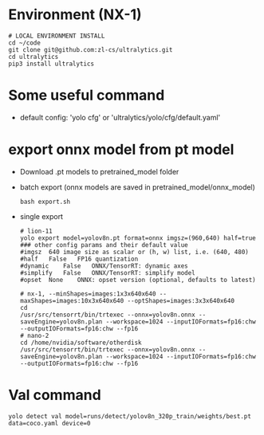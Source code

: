 # Environment (NX-1)
```
# LOCAL ENVIRONMENT INSTALL
cd ~/code
git clone git@github.com:zl-cs/ultralytics.git
cd ultralytics
pip3 install ultralytics
```
# Some useful command
- default config: 'yolo cfg' or 'ultralytics/yolo/cfg/default.yaml'

# export onnx model from pt model
- Download .pt models to pretrained_model folder
- batch export (onnx models are saved in pretrained_model/onnx_model)
    ```
    bash export.sh
    ```
- single export
    ```
    # lion-11
    yolo export model=yolov8n.pt format=onnx imgsz=(960,640) half=true 
    ### other config params and their default value
    #imgsz	640	image size as scalar or (h, w) list, i.e. (640, 480)
    #half	False	FP16 quantization
    #dynamic	False	ONNX/TensorRT: dynamic axes
    #simplify	False	ONNX/TensorRT: simplify model
    #opset	None	ONNX: opset version (optional, defaults to latest) 
    ```

    ```
    # nx-1, --minShapes=images:1x3x640x640 --maxShapes=images:10x3x640x640 --optShapes=images:3x3x640x640
    cd 
    /usr/src/tensorrt/bin/trtexec --onnx=yolov8n.onnx --saveEngine=yolov8n.plan --workspace=1024 --inputIOFormats=fp16:chw --outputIOFormats=fp16:chw --fp16
    # nano-2
    cd /home/nvidia/software/otherdisk
    /usr/src/tensorrt/bin/trtexec --onnx=yolov8n.onnx --saveEngine=yolov8n.plan --workspace=1024 --inputIOFormats=fp16:chw --outputIOFormats=fp16:chw --fp16 
    ``` 

# Val command
```
yolo detect val model=runs/detect/yolov8n_320p_train/weights/best.pt data=coco.yaml device=0
```